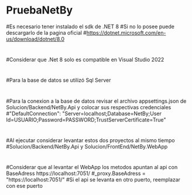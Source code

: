 # PruebaNetBy
#Es necesario tener instalado el sdk de .NET 8
#Si no lo posee puede descargarlo de la pagina oficial
#https://dotnet.microsoft.com/en-us/download/dotnet/8.0
#
#Considerar que .Net 8 solo es compatible en Visual Studio 2022
#
#Para la base de datos se utilizó Sql Server
#
#Para la conexion a la base de datos revisar el archivo appsettings.json de Solucion/Backend/NetBy.Api y colocar sus respectivas credenciales
#"DefaultConnection": "Server=localhost;Database=NetBy;User Id=USUARIO;Password=PASSWORD;TrustServerCertificate=True"
#
#Al ejecutar considerar levantar estos dos proyectos al mismo tiempo
#Solucion/Backend/NetBy.Api y Solucion/FrontEnd/NetBy.WebApp
#
#Considerar que al levantar el WebApp los metodos apuntan al api con BaseAdress https://localhost:7051/
#_proxy.BaseAdress = "https://localhost:7051/" 
#Si el api se levanta en otro puerto, reemplazar con ese puerto
#
